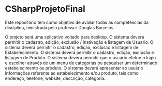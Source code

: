 # CSharpProjetoFinal
Este repositório tem como objetivo de avaliar todas as competências da disciplina, ministrada pelo professor Douglas Barcelos.

O projeto será uma aplicativo voltado para desktop. 
O sistema deverá permitir o cadastro, edição, exclusão / inativação e listagem de Usuario.
O sistema deverá permitir o cadastro, edição, exclusão e listagem de Estabelecimento.
O sistema deverá permitir o cadastro, edição, exclusão e listagem de Produto.
O sistema deverá permitir que o usuário efetue o login e escolher através de um menu de categorias ou pesquisar um determinado estabelecimento ou produto.
O sistema deverá apresentar ao usuário informações referente ao estabelecimento e/ou produto, tais como endereço, telefone, website, descrição, categoria. 
